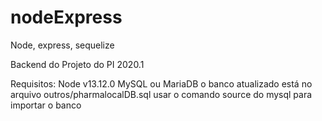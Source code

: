# nodeExpress
Node, express, sequelize

Backend do Projeto do PI 2020.1

Requisitos: 
Node v13.12.0
MySQL ou MariaDB
o banco atualizado está no arquivo outros/pharmalocalDB.sql
usar o comando source do mysql para importar o banco
